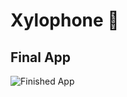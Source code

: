 # Xylophone 🎹

## Final App 

![Finished App](https://github.com/londonappbrewery/Images/blob/master/xylophone-flutter.png)